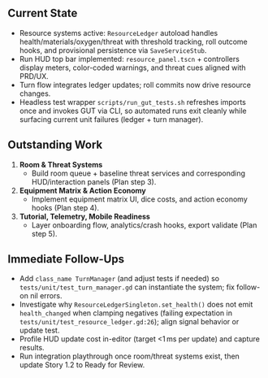 ## Current State
- Resource systems active: `ResourceLedger` autoload handles health/materials/oxygen/threat with threshold tracking, roll outcome hooks, and provisional persistence via `SaveServiceStub`.
- Run HUD top bar implemented: `resource_panel.tscn` + controllers display meters, color-coded warnings, and threat cues aligned with PRD/UX.
- Turn flow integrates ledger updates; roll commits now drive resource changes.
- Headless test wrapper `scripts/run_gut_tests.sh` refreshes imports once and invokes GUT via CLI, so automated runs exit cleanly while surfacing current unit failures (ledger + turn manager).

## Outstanding Work
1. **Room & Threat Systems**  
   - Build room queue + baseline threat services and corresponding HUD/interaction panels (Plan step 3).
2. **Equipment Matrix & Action Economy**  
   - Implement equipment matrix UI, dice costs, and action economy hooks (Plan step 4).
3. **Tutorial, Telemetry, Mobile Readiness**  
   - Layer onboarding flow, analytics/crash hooks, export validate (Plan step 5).

## Immediate Follow-Ups
- Add `class_name TurnManager` (and adjust tests if needed) so `tests/unit/test_turn_manager.gd` can instantiate the system; fix follow-on nil errors.
- Investigate why `ResourceLedgerSingleton.set_health()` does not emit `health_changed` when clamping negatives (failing expectation in `tests/unit/test_resource_ledger.gd:26`); align signal behavior or update test.
- Profile HUD update cost in-editor (target <1 ms per update) and capture results.
- Run integration playthrough once room/threat systems exist, then update Story 1.2 to Ready for Review.
